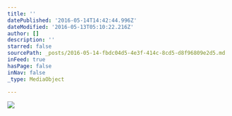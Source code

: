 ```yaml
---
title: ''
datePublished: '2016-05-14T14:42:44.996Z'
dateModified: '2016-05-13T05:10:22.216Z'
author: []
description: ''
starred: false
sourcePath: _posts/2016-05-14-fbdc04d5-4e3f-414c-8cd5-d8f96809e2d5.md
inFeed: true
hasPage: false
inNav: false
_type: MediaObject

---
```

![](https://the-grid-user-content.s3-us-west-2.amazonaws.com/0ac571e5-2ac6-465c-8de4-ec08276227ca.jpg)